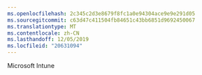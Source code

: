 ```yaml
---
ms.openlocfilehash: 2c345c2d3e8679f8fc1a0e94304ace9e9e291d05
ms.sourcegitcommit: c63d47c411504fb84651c43bb6851d9692450067
ms.translationtype: MT
ms.contentlocale: zh-CN
ms.lasthandoff: 12/05/2019
ms.locfileid: "20631094"
---
```

<Token xmlns:xlink="http://www.w3.org/1999/xlink">Microsoft Intune</Token>